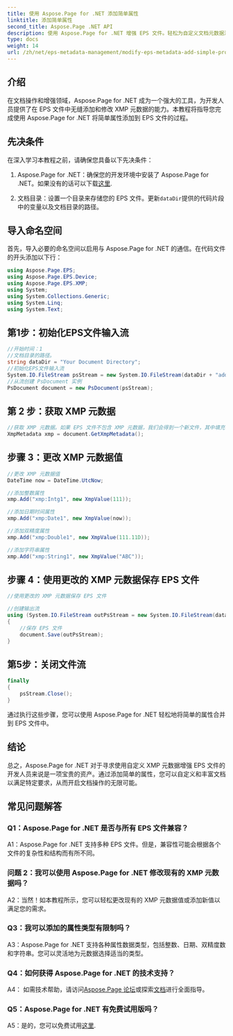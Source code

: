 ```yaml
---
title: 使用 Aspose.Page for .NET 添加简单属性
linktitle: 添加简单属性
second_title: Aspose.Page .NET API
description: 使用 Aspose.Page for .NET 增强 EPS 文件。轻松为自定义文档元数据添加简单属性。
type: docs
weight: 14
url: /zh/net/eps-metadata-management/modify-eps-metadata-add-simple-properties/
---
```

## 介绍

在文档操作和增强领域，Aspose.Page for .NET 成为一个强大的工具，为开发人员提供了在 EPS 文件中无缝添加和修改 XMP 元数据的能力。本教程将指导您完成使用 Aspose.Page for .NET 将简单属性添加到 EPS 文件的过程。

## 先决条件

在深入学习本教程之前，请确保您具备以下先决条件：

1.  Aspose.Page for .NET：确保您的开发环境中安装了 Aspose.Page for .NET。如果没有的话可以下载[这里](https://releases.aspose.com/page/net/).

2. 文档目录：设置一个目录来存储您的 EPS 文件。更新`dataDir`提供的代码片段中的变量以及文档目录的路径。

## 导入命名空间

首先，导入必要的命名空间以启用与 Aspose.Page for .NET 的通信。在代码文件的开头添加以下行：

```csharp
using Aspose.Page.EPS;
using Aspose.Page.EPS.Device;
using Aspose.Page.EPS.XMP;
using System;
using System.Collections.Generic;
using System.Linq;
using System.Text;
```

## 第1步：初始化EPS文件输入流

```csharp
//开始时间：1
//文档目录的路径。
string dataDir = "Your Document Directory";
//初始化EPS文件输入流
System.IO.FileStream psStream = new System.IO.FileStream(dataDir + "add_simple_props_input.eps", System.IO.FileMode.Open, System.IO.FileAccess.Read);
//从流创建 PsDocument 实例
PsDocument document = new PsDocument(psStream);
```

## 第 2 步：获取 XMP 元数据

```csharp
//获取 XMP 元数据。如果 EPS 文件不包含 XMP 元数据，我们会得到一个新文件，其中填充 PS 元数据注释中的值（%%Creator、%%CreateDate、%%Title 等）
XmpMetadata xmp = document.GetXmpMetadata();
```

## 步骤 3：更改 XMP 元数据值

```csharp
//更改 XMP 元数据值
DateTime now = DateTime.UtcNow;

//添加整数属性
xmp.Add("xmp:Intg1", new XmpValue(111));

//添加日期时间属性
xmp.Add("xmp:Date1", new XmpValue(now));

//添加双精度属性
xmp.Add("xmp:Double1", new XmpValue(111.11D));

//添加字符串属性
xmp.Add("xmp:String1", new XmpValue("ABC"));
```

## 步骤 4：使用更改的 XMP 元数据保存 EPS 文件

```csharp
//使用更改的 XMP 元数据保存 EPS 文件

//创建输出流
using (System.IO.FileStream outPsStream = new System.IO.FileStream(dataDir + "add_simple_props_output.eps", System.IO.FileMode.Create, System.IO.FileAccess.Write))
{
    //保存 EPS 文件
    document.Save(outPsStream);
}
```

## 第5步：关闭文件流

```csharp
finally
{
    psStream.Close();
}
```

通过执行这些步骤，您可以使用 Aspose.Page for .NET 轻松地将简单的属性合并到 EPS 文件中。

## 结论

总之，Aspose.Page for .NET 对于寻求使用自定义 XMP 元数据增强 EPS 文件的开发人员来说是一项宝贵的资产。通过添加简单的属性，您可以自定义和丰富文档以满足特定要求，从而开启文档操作的无限可能。

## 常见问题解答

### Q1：Aspose.Page for .NET 是否与所有 EPS 文件兼容？

A1：Aspose.Page for .NET 支持多种 EPS 文件。但是，兼容性可能会根据各个文件的复杂性和结构而有所不同。

### 问题 2：我可以使用 Aspose.Page for .NET 修改现有的 XMP 元数据吗？

A2：当然！如本教程所示，您可以轻松更改现有的 XMP 元数据值或添加新值以满足您的需求。

### Q3：我可以添加的属性类型有限制吗？

A3：Aspose.Page for .NET 支持各种属性数据类型，包括整数、日期、双精度数和字符串。您可以灵活地为元数据选择适当的类型。

### Q4：如何获得 Aspose.Page for .NET 的技术支持？

 A4： 如需技术帮助，请访问[Aspose.Page 论坛](https://forum.aspose.com/c/page/39)或探索[文档](https://reference.aspose.com/page/net/)进行全面指导。

### Q5：Aspose.Page for .NET 有免费试用版吗？

 A5：是的，您可以免费试用[这里](https://releases.aspose.com/).